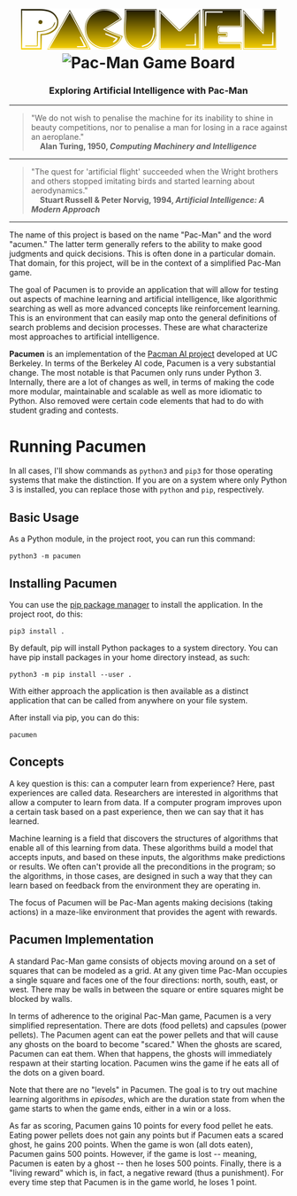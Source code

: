 <h1 align="center">
    <img src="https://github.com/jeffnyman/pacumen/blob/master/images/pacumen-title-gd-55.png" alt="Pacumen">
    <img src="https://github.com/jeffnyman/pacumen/blob/master/images/pacumen-game.png" alt="Pac-Man Game Board">
</h1>

<h3 align="center">Exploring Artificial Intelligence with Pac-Man</h3>

---

> "We do not wish to penalise the machine for its inability to shine in beauty competitions, nor to penalise a man for losing in a race against an aeroplane."<br>
> &nbsp;&nbsp;&nbsp;&nbsp;**Alan Turing, 1950, _Computing Machinery and Intelligence_**

---

> "The quest for 'artificial flight' succeeded when the Wright brothers and others stopped imitating birds and started learning about aerodynamics."<br>
> &nbsp;&nbsp;&nbsp;&nbsp;**Stuart Russell & Peter Norvig, 1994, _Artificial Intelligence: A Modern Approach_**

---

The name of this project is based on the name "Pac-Man" and the word "acumen." The latter term generally refers to the ability to make good judgments and quick decisions. This is often done in a particular domain. That domain, for this project, will be in the context of a simplified Pac-Man game.

The goal of Pacumen is to provide an application that will allow for testing out aspects of machine learning and artificial intelligence, like algorithmic searching as well as more advanced concepts like reinforcement learning. This is an environment that can easily map onto the general definitions of search problems and decision processes. These are what characterize most approaches to artificial intelligence.

**Pacumen** is an implementation of the [Pacman AI project](http://ai.berkeley.edu) developed at UC Berkeley. In terms of the Berkeley AI code, Pacumen is a very substantial change. The most notable is that Pacumen only runs under Python 3. Internally, there are a lot of changes as well, in terms of making the code more modular, maintainable and scalable as well as more idiomatic to Python. Also removed were certain code elements that had to do with student grading and contests.

# Running Pacumen

In all cases, I'll show commands as `python3` and `pip3` for those operating systems that make the distinction. If you are on a system where only Python 3 is installed, you can replace those with `python` and `pip`, respectively.

## Basic Usage

As a Python module, in the project root, you can run this command:

    python3 -m pacumen

## Installing Pacumen

You can use the [pip package manager](https://pip.pypa.io/) to install the application. In the project root, do this:

```
pip3 install .
```

By default, pip will install Python packages to a system directory. You can have pip install packages in your home directory instead, as such:

```
python3 -m pip install --user .
``` 
    
With either approach the application is then available as a distinct application that can be called from anywhere on your file system.

After install via pip, you can do this:

```
pacumen
```

## Concepts

A key question is this: can a computer learn from experience? Here, past experiences are called data. Researchers are interested in algorithms that allow a computer to learn from data. If a computer program improves upon a certain task based on a past experience, then we can say that it has learned.

Machine learning is a field that discovers the structures of algorithms that enable all of this learning from data. These algorithms build a model that accepts inputs, and based on these inputs, the algorithms make predictions or results. We often can't provide all the preconditions in the program; so the algorithms, in those cases, are designed in such a way that they can learn based on feedback from the environment they are operating in.

The focus of Pacumen will be Pac-Man agents making decisions (taking actions) in a maze-like environment that provides the agent with rewards.

## Pacumen Implementation

A standard Pac-Man game consists of objects moving around on a set of squares that can be modeled as a grid. At any given time Pac-Man occupies a single square and faces one of the four directions: north, south, east, or west. There may be walls in between the square or entire squares might be blocked by walls.

In terms of adherence to the original Pac-Man game, Pacumen is a very simplified representation. There are dots (food pellets) and capsules (power pellets). The Pacumen agent can eat the power pellets and that will cause any ghosts on the board to become "scared." When the ghosts are scared, Pacumen can eat them. When that happens, the ghosts will immediately respawn at their starting location. Pacumen wins the game if he eats all of the dots on a given board.

Note that there are no "levels" in Pacumen. The goal is to try out machine learning algorithms in _episodes_, which are the duration state from when the game starts to when the game ends, either in a win or a loss.

As far as scoring, Pacumen gains 10 points for every food pellet he eats. Eating power pellets does not gain any points but if Pacumen eats a scared ghost, he gains 200 points. When the game is won (all dots eaten), Pacumen gains 500 points. However, if the game is lost -- meaning, Pacumen is eaten by a ghost -- then he loses 500 points. Finally, there is a "living reward" which is, in fact, a negative reward (thus a punishment). For every time step that Pacumen is in the game world, he loses 1 point.
